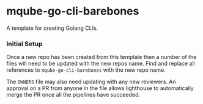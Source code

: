 # mqube-go-cli-barebones
A template for creating Golang CLIs.

### Initial Setup
Once a new repo has been created from this template then a number of the files will need to be updated with the new repos name.
Find and replace all references to `mqube-go-cli-barebones` with the new repo name.

The `OWNERS` file may also need updating with any new reviewers. An approval on a PR from anyone in the file allows lighthouse
to automatically merge the PR once all the pipelines have succeeded.
